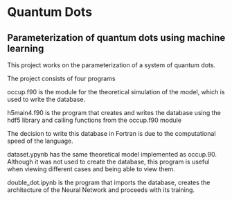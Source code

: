 # Quantum Dots
## Parameterization of quantum dots using machine learning

This project works on the parameterization of a system of quantum dots.

The project consists of four programs

occup.f90 is the module for the theoretical simulation of the model, which is used to write the database.

h5main4.f90 is the program that creates and writes the database using the hdf5 library and calling functions from the occup.f90 module

The decision to write this database in Fortran is due to the computational speed of the language.

dataset.ypynb has the same theoretical model implemented as occup.90. Although it was not used to create the database, this program is useful when viewing different cases and being able to view them.

double_dot.ipynb is the program that imports the database, creates the architecture of the Neural Network and proceeds with its training.
